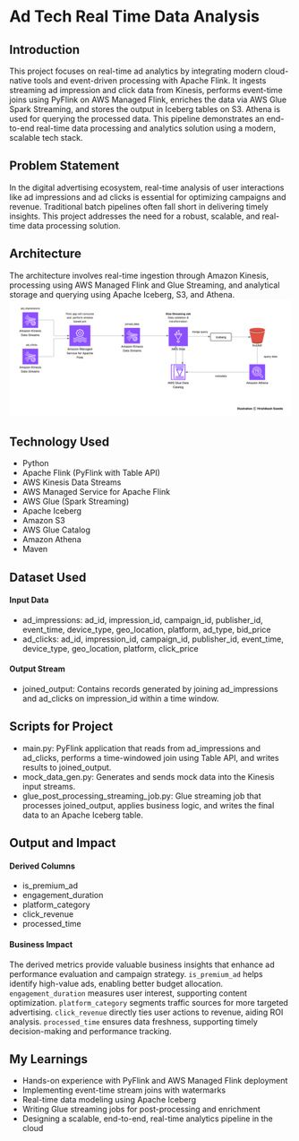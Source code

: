# Ad Tech Real Time Data Analysis

## Introduction
This project focuses on real-time ad analytics by integrating modern cloud-native tools and event-driven processing with Apache Flink. It ingests streaming ad impression and click data from Kinesis, performs event-time joins using PyFlink on AWS Managed Flink, enriches the data via AWS Glue Spark Streaming, and stores the output in Iceberg tables on S3. Athena is used for querying the processed data. This pipeline demonstrates an end-to-end real-time data processing and analytics solution using a modern, scalable tech stack.

## Problem Statement
In the digital advertising ecosystem, real-time analysis of user interactions like ad impressions and ad clicks is essential for optimizing campaigns and revenue. Traditional batch pipelines often fall short in delivering timely insights. This project addresses the need for a robust, scalable, and real-time data processing solution.

## Architecture
The architecture involves real-time ingestion through Amazon Kinesis, processing using AWS Managed Flink and Glue Streaming, and analytical storage and querying using Apache Iceberg, S3, and Athena.
![Project Architecture](Ad-Tech-Real-Time-Data-Analysis.png) 

## Technology Used
- Python
- Apache Flink (PyFlink with Table API)
- AWS Kinesis Data Streams
- AWS Managed Service for Apache Flink
- AWS Glue (Spark Streaming)
- Apache Iceberg
- Amazon S3
- AWS Glue Catalog
- Amazon Athena
- Maven

## Dataset Used
#### Input Data
- ad_impressions: ad_id, impression_id, campaign_id, publisher_id, event_time, device_type, geo_location, platform, ad_type, bid_price
- ad_clicks: ad_id, impression_id, campaign_id, publisher_id, event_time, device_type, geo_location, platform, click_price

#### Output Stream
- joined_output: Contains records generated by joining ad_impressions and ad_clicks on impression_id within a time window.

## Scripts for Project
- main.py: PyFlink application that reads from ad_impressions and ad_clicks, performs a time-windowed join using Table API, and writes results to joined_output.
- mock_data_gen.py: Generates and sends mock data into the Kinesis input streams.
- glue_post_processing_streaming_job.py: Glue streaming job that processes joined_output, applies business logic, and writes the final data to an Apache Iceberg table.

## Output and Impact
#### Derived Columns
- is_premium_ad
- engagement_duration
- platform_category
- click_revenue
- processed_time

#### Business Impact
The derived metrics provide valuable business insights that enhance ad performance evaluation and campaign strategy. `is_premium_ad` helps identify high-value ads, enabling better budget allocation. `engagement_duration` measures user interest, supporting content optimization. `platform_category` segments traffic sources for more targeted advertising. `click_revenue` directly ties user actions to revenue, aiding ROI analysis. `processed_time` ensures data freshness, supporting timely decision-making and performance tracking.

## My Learnings
- Hands-on experience with PyFlink and AWS Managed Flink deployment
- Implementing event-time stream joins with watermarks
- Real-time data modeling using Apache Iceberg
- Writing Glue streaming jobs for post-processing and enrichment
- Designing a scalable, end-to-end, real-time analytics pipeline in the cloud
